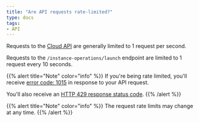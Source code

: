```yaml
---
title: "Are API requests rate-limited?"
type: docs
tags:
- API
---
```


Requests to the [Cloud API](https://cloud.lambdalabs.com/api/v1/docs) are
generally limited to 1 request per second.

Requests to the `/instance-operations/launch` endpoint are limited to 1
request every 10 seconds.

{{% alert title="Note" color="info" %}}
If you're being rate limited, you'll receive
[error code: 1015](https://support.cloudflare.com/hc/en-us/articles/360029779472-Troubleshooting-Cloudflare-1XXX-errors#error1015)
in response to your API request.

You'll also receive an
[HTTP 429 response status code](https://developer.mozilla.org/en-US/docs/Web/HTTP/Status/429).
{{% /alert %}}

{{% alert title="Note" color="info" %}}
The request rate limits may change at any time.
{{% /alert %}}
